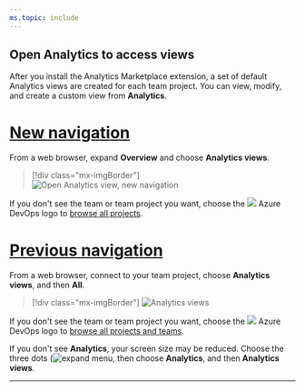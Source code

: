 ```yaml
---
ms.topic: include
---
```


<a id="open-analytics">  </a>

## Open Analytics to access views

After you install the Analytics Marketplace extension, a set of default Analytics views are created for each team project. You can view, modify, and create a custom view from **Analytics**. 

# [New navigation](#tab/new-nav)

From a web browser, expand **Overview** and choose **Analytics views**. 

> [!div class="mx-imgBorder"]  
> ![Open Analytics view, new navigation](/azure/devops/report/analytics/_img/open-analytics/open-analytics-views-vert.png)   

If you don't see the team or team project you want, choose the ![](/azure/devops/boards/_img/icons/project-icon.png) Azure DevOps logo to [browse all projects](/azure/devops/project/navigation/work-across-projects).  

# [Previous navigation](#tab/previous-nav)

From a web browser, connect to your team project, choose  **Analytics views**, and then **All**.  

> [!div class="mx-imgBorder"]
> ![Analytics views](/azure/devops/report/analytics/_img/editable-views/directory-top.png)   

If you don't see the team or team project you want, choose the ![](/azure/devops/boards/_img/icons/project-icon.png) Azure DevOps logo to [browse all projects and teams](/azure/devops/project/navigation/work-across-projects).  

If you don't see **Analytics**, your screen size may be reduced. Choose the three dots (![expand menu](/azure/devops/report/_img/icons/menu-expand-icon.png), then choose **Analytics**, and then **Analytics views**. 

---


